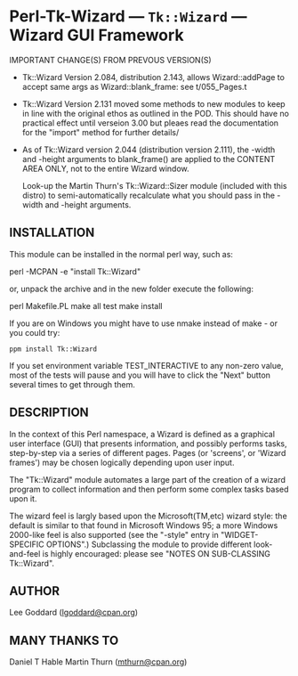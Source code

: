 Perl-Tk-Wizard — `Tk::Wizard` — Wizard GUI Framework
====================================================

IMPORTANT CHANGE(S) FROM PREVOUS VERSION(S)

* Tk::Wizard Version 2.084, distribution 2.143,
  allows Wizard::addPage to accept same args as Wizard::blank_frame:
  see t/055_Pages.t

* Tk::Wizard Version 2.131 moved some methods to new modules to keep
  in line with the original ethos as outlined in the POD.
  This should have no practical effect until verseion 3.00 but
  pleaes read the documentation for the "import" method for
  further details/

* As of Tk::Wizard version 2.044 (distribution version 2.111),
  the -width and -height arguments to blank_frame() are applied
  to the CONTENT AREA ONLY, not to the entire Wizard window.

  Look-up the Martin Thurn's Tk::Wizard::Sizer module (included with this distro)
  to semi-automatically recalculate what you should pass in the
  -width and -height arguments.

INSTALLATION
------------

This module can be installed in the normal perl way, such as:

   perl -MCPAN -e "install Tk::Wizard"

or, unpack the archive and in the new folder execute the following:

   perl Makefile.PL
   make all test
   make install

If you are on Windows you might have to use nmake instead of make -
or you could try:

	ppm install Tk::Wizard

If you set environment variable TEST_INTERACTIVE to any non-zero
value, most of the tests will pause and you will have to click the
"Next" button several times to get through them.

DESCRIPTION
-----------

In the context of this Perl namespace, a Wizard is defined as a graphical
user interface (GUI) that presents information, and possibly performs
tasks, step-by-step via a series of different pages.  Pages (or
'screens', or 'Wizard frames') may be chosen logically depending upon
user input.

The "Tk::Wizard" module automates a large part of the creation of a
wizard program to collect information and then perform some complex
tasks based upon it.

The wizard feel is largly based upon the Microsoft(TM,etc) wizard style:
the default is similar to that found in Microsoft Windows 95; a more
Windows 2000-like feel is also supported (see the "-style" entry in
"WIDGET-SPECIFIC OPTIONS".)  Subclassing the module to provide different
look-and-feel is highly encouraged: please see "NOTES ON SUB-CLASSING
Tk::Wizard".

AUTHOR
------
Lee Goddard (lgoddard@cpan.org)

MANY THANKS TO
--------------
Daniel T Hable
Martin Thurn (mthurn@cpan.org)
